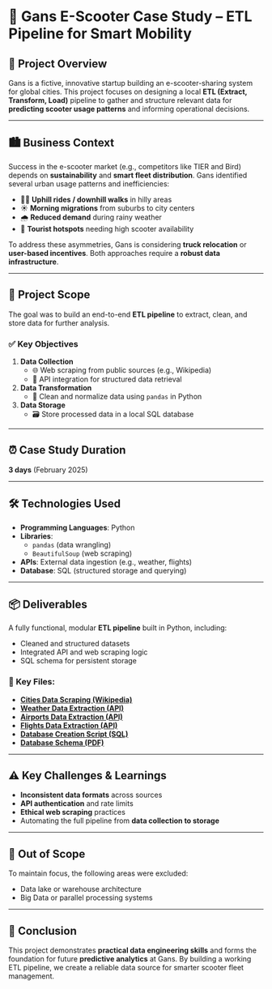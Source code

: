 # 🛴 Gans E-Scooter Case Study – ETL Pipeline for Smart Mobility

## 📖 Project Overview
Gans is a fictive, innovative startup building an e-scooter-sharing system for global cities. This project focuses on designing a local **ETL (Extract, Transform, Load)** pipeline to gather and structure relevant data for **predicting scooter usage patterns** and informing operational decisions.

---

## 🏙️ Business Context
Success in the e-scooter market (e.g., competitors like TIER and Bird) depends on **sustainability** and **smart fleet distribution**. Gans identified several urban usage patterns and inefficiencies:

- 🚴‍♀️ **Uphill rides / downhill walks** in hilly areas  
- ☀️ **Morning migrations** from suburbs to city centers  
- 🌧️ **Reduced demand** during rainy weather  
- 🧳 **Tourist hotspots** needing high scooter availability  

To address these asymmetries, Gans is considering **truck relocation** or **user-based incentives**. Both approaches require a **robust data infrastructure**.

---

## 🧰 Project Scope
The goal was to build an end-to-end **ETL pipeline** to extract, clean, and store data for further analysis.

### ✅ Key Objectives
1. **Data Collection**  
   - 🌐 Web scraping from public sources (e.g., Wikipedia)  
   - 🔌 API integration for structured data retrieval  
2. **Data Transformation**  
   - 🧹 Clean and normalize data using `pandas` in Python  
3. **Data Storage**  
   - 🗃️ Store processed data in a local SQL database  

---

## ⏰ Case Study Duration
**3 days** (February 2025)

---

## 🛠 Technologies Used
- **Programming Languages**: Python  
- **Libraries**:  
  - `pandas` (data wrangling)  
  - `BeautifulSoup` (web scraping)  
- **APIs**: External data ingestion (e.g., weather, flights)  
- **Database**: SQL (structured storage and querying)

---

## 📦 Deliverables
A fully functional, modular **ETL pipeline** built in Python, including:
- Cleaned and structured datasets
- Integrated API and web scraping logic
- SQL schema for persistent storage

### 📂 Key Files:
- [**Cities Data Scraping (Wikipedia)**](https://github.com/SarmisthaPathak/Data_analytics_projects/blob/main/ETL_Data_Acquisition/1_Cities_data.ipynb)  
- [**Weather Data Extraction (API)**](https://github.com/SarmisthaPathak/Data_analytics_projects/blob/main/ETL_Data_Acquisition/2_Weather_data.ipynb)  
- [**Airports Data Extraction (API)**](https://github.com/SarmisthaPathak/Data_analytics_projects/blob/main/ETL_Data_Acquisition/3_Airports_data.ipynb)  
- [**Flights Data Extraction (API)**](https://github.com/SarmisthaPathak/Data_analytics_projects/blob/main/ETL_Data_Acquisition/4_Flights_data.ipynb)  
- [**Database Creation Script (SQL)**](https://github.com/SarmisthaPathak/Data_analytics_projects/blob/main/ETL_Data_Acquisition/GANS_Database_ETL.sql)  
- [**Database Schema (PDF)**](https://github.com/SarmisthaPathak/Data_analytics_projects/blob/main/ETL_Data_Acquisition/Schema_Gans_MySQL.pdf)

---

## ⚠️ Key Challenges & Learnings
- **Inconsistent data formats** across sources  
- **API authentication** and rate limits  
- **Ethical web scraping** practices  
- Automating the full pipeline from **data collection to storage**  

---

## 🚫 Out of Scope
To maintain focus, the following areas were excluded:  
- Data lake or warehouse architecture  
- Big Data or parallel processing systems  

---

## 🏁 Conclusion
This project demonstrates **practical data engineering skills** and forms the foundation for future **predictive analytics** at Gans. By building a working ETL pipeline, we create a reliable data source for smarter scooter fleet management.
